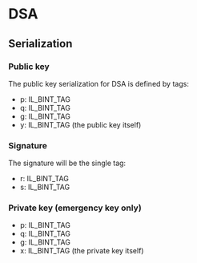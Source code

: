 # DSA

## Serialization

### Public key

The public key serialization for DSA is defined by tags:

* p: IL_BINT_TAG
* q: IL_BINT_TAG
* g: IL_BINT_TAG
* y: IL_BINT_TAG (the public key itself)

### Signature

The signature will be the single tag:

* r: IL_BINT_TAG
* s: IL_BINT_TAG

### Private key (emergency key only)

* p: IL_BINT_TAG
* q: IL_BINT_TAG
* g: IL_BINT_TAG
* x: IL_BINT_TAG (the private key itself)

